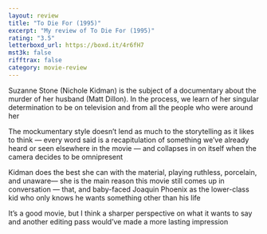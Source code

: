 ```yaml
---
layout: review
title: "To Die For (1995)"
excerpt: "My review of To Die For (1995)"
rating: "3.5"
letterboxd_url: https://boxd.it/4r6fH7
mst3k: false
rifftrax: false
category: movie-review
---
```


Suzanne Stone (Nichole Kidman) is the subject of a documentary about the murder of her husband (Matt Dillon). In the process, we learn of her singular determination to be on television and from all the people who were around her

The mockumentary style doesn’t lend as much to the storytelling as it likes to think — every word said is a recapitulation of something we’ve already heard or seen elsewhere in the movie — and collapses in on itself when the camera decides to be omnipresent

Kidman does the best she can with the material, playing ruthless, porcelain, and unaware— she is the main reason this movie still comes up in conversation — that, and baby-faced Joaquin Phoenix as the lower-class kid who only knows he wants something other than his life

It’s a good movie, but I think a sharper perspective on what it wants to say and another editing pass would’ve made a more lasting impression
